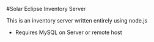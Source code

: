 #Solar Eclipse Inventory Server

This is an inventory server written entirely using node.js


* Requires MySQL on Server or remote host
